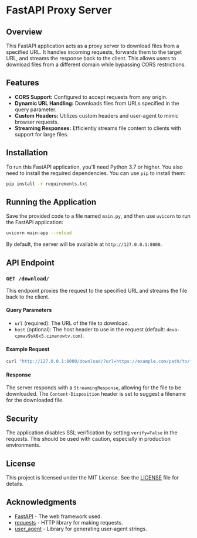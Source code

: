 # FastAPI Proxy Server

## Overview

This FastAPI application acts as a proxy server to download files from a specified URL. It handles incoming requests, forwards them to the target URL, and streams the response back to the client. This allows users to download files from a different domain while bypassing CORS restrictions.

## Features

- **CORS Support:** Configured to accept requests from any origin.
- **Dynamic URL Handling:** Downloads files from URLs specified in the query parameter.
- **Custom Headers:** Utilizes custom headers and user-agent to mimic browser requests.
- **Streaming Responses:** Efficiently streams file content to clients with support for large files.

## Installation

To run this FastAPI application, you'll need Python 3.7 or higher. You also need to install the required dependencies. You can use `pip` to install them:

```bash
pip install -r requirements.txt
```

## Running the Application

Save the provided code to a file named `main.py`, and then use `uvicorn` to run the FastAPI application:

```bash
uvicorn main:app --reload
```

By default, the server will be available at `http://127.0.0.1:8000`.

## API Endpoint

### `GET /download/`

This endpoint proxies the request to the specified URL and streams the file back to the client.

#### Query Parameters

- `url` (required): The URL of the file to download.
- `host` (optional): The host header to use in the request (default: `deva-cpmav9sk6x5.cimanowtv.com`).

#### Example Request

```bash
curl "http://127.0.0.1:8000/download/?url=https://example.com/path/to/file.zip"
```

#### Response

The server responds with a `StreamingResponse`, allowing for the file to be downloaded. The `Content-Disposition` header is set to suggest a filename for the downloaded file.

## Security

The application disables SSL verification by setting `verify=False` in the requests. This should be used with caution, especially in production environments.

## License

This project is licensed under the MIT License. See the [LICENSE](LICENSE) file for details.

## Acknowledgments

- [FastAPI](https://fastapi.tiangolo.com/) - The web framework used.
- [requests](https://docs.python-requests.org/en/latest/) - HTTP library for making requests.
- [user_agent](https://pypi.org/project/user-agent/) - Library for generating user-agent strings.
```
